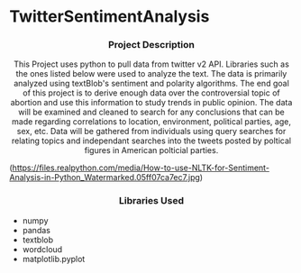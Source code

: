 # TwitterSentimentAnalysis
<h3 align="center">Project Description</h3>
<p align="center">This Project uses python to pull data from twitter v2 API. Libraries such as the ones listed below were used to analyze the text. The data is primarily analyzed using textBlob's sentiment and polarity algorithms. The end goal of this project is to derive enough data over the controversial topic of abortion and use this information to study trends in public opinion. The data will be examined and cleaned to search for any conclusions that can be made regarding correlations to location, environment, political parties, age, sex, etc. Data will be gathered from individuals using query searches for relating topics and independant searches into the tweets posted by poltical figures in American polticial parties. </p>

(https://files.realpython.com/media/How-to-use-NLTK-for-Sentiment-Analysis-in-Python_Watermarked.05ff07ca7ec7.jpg)
<h3 align="center">Libraries Used</h3>

- numpy 
- pandas 
- textblob 
- wordcloud  
- matplotlib.pyplot
